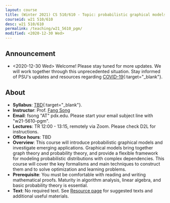 ```yaml
---
layout: course
title: (Winter 2021) CS 510/610 - Topic: probabilistic graphical models 
courseid: w21 510/610
desc: w21 510/610
permalink: /teaching/w21_5610_pgm/
modified: <2020-12-30 Wed>
---
```


## Announcement
*  <2020-12-30 Wed> Welcome! Please stay tuned for more updates. We
   will work together through this unprecedented situation. Stay
   informed of PSU's updates and resources regarding
   [COVID-19](https://www.pdx.edu/coronavirus-response){:target="_blank"}.

## About
*  **Syllabus**:
   [TBD]({{base}}/teaching/w21_5610_pgm/w21_pgm_syllabus.pdf){:target="_blank"}. 
*  **Instructor**: Prof. [Fang Song]({{base}}/) 
*  **Email**: fsong "AT" pdx.edu. Please start your email subject line
   with "w21-5610-pgm". 
*  **Lectures**: TR 12:00 - 13:15, remotely via Zoom. Please check D2L for
   instructions.
*  **Office hours**: TBD
*  **Overview**: This course will introduce probabilistic graphical
   models and investigate emerging applications. Graphical models
   bring together graph theory and probability theory, and provide a
   flexible framework for modeling probabilistic distributions with
   complex dependencies. This course will cover the key formalisms and
   main techniques to construct them and to solve optimization and
   learning problems.
*  **Prerequisite**: You must be comfortable with reading and writing
   mathematical proofs. Maturity in algorithm analysis, linear
   algebra, and basic probability theory is essential.
*  **Text**: No required text. See [Resource
   page]({{base}}/teaching/w21_5684_alg/resource/) for suggested texts
   and additional useful materials.
  
